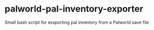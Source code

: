 # palworld-pal-inventory-exporter
Small bash script for exsporting pal inventory from a Palworld save file
